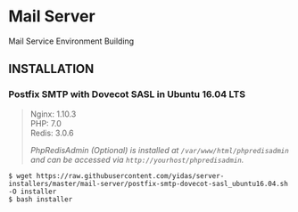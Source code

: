 Mail Server
===========

Mail Service Environment Building

INSTALLATION
------------

### Postfix SMTP with Dovecot SASL in Ubuntu 16.04 LTS

> Nginx: 1.10.3  
> PHP: 7.0  
> Redis: 3.0.6    
>
> *PhpRedisAdmin (Optional) is installed at `/var/www/html/phpredisadmin` and can be accessed via `http://yourhost/phpredisadmin`.*

```
$ wget https://raw.githubusercontent.com/yidas/server-installers/master/mail-server/postfix-smtp-dovecot-sasl_ubuntu16.04.sh -O installer
$ bash installer
```


